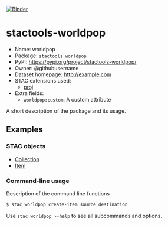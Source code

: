 [![Binder](https://mybinder.org/badge_logo.svg)](https://mybinder.org/v2/gh/stactools-packages/worldpop/main?filepath=docs/installation_and_basic_usage.ipynb)

# stactools-worldpop

- Name: worldpop
- Package: `stactools.worldpop`
- PyPI: https://pypi.org/project/stactools-worldpop/
- Owner: @githubusername
- Dataset homepage: http://example.com
- STAC extensions used:
  - [proj](https://github.com/stac-extensions/projection/)
- Extra fields:
  - `worldpop:custom`: A custom attribute

A short description of the package and its usage.

## Examples

### STAC objects

- [Collection](examples/collection.json)
- [Item](examples/item/item.json)

### Command-line usage

Description of the command line functions

```bash
$ stac worldpop create-item source destination
```

Use `stac worldpop --help` to see all subcommands and options.
